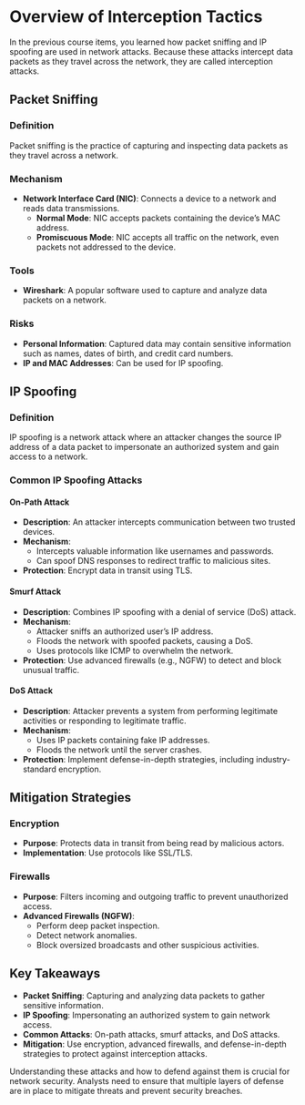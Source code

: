 # Overview of Interception Tactics

In the previous course items, you learned how packet sniffing and IP spoofing are used in network attacks. Because these attacks intercept data packets as they travel across the network, they are called interception attacks.

## Packet Sniffing

### Definition
Packet sniffing is the practice of capturing and inspecting data packets as they travel across a network.

### Mechanism
- **Network Interface Card (NIC)**: Connects a device to a network and reads data transmissions.
  - **Normal Mode**: NIC accepts packets containing the device’s MAC address.
  - **Promiscuous Mode**: NIC accepts all traffic on the network, even packets not addressed to the device.

### Tools
- **Wireshark**: A popular software used to capture and analyze data packets on a network.

### Risks
- **Personal Information**: Captured data may contain sensitive information such as names, dates of birth, and credit card numbers.
- **IP and MAC Addresses**: Can be used for IP spoofing.

## IP Spoofing

### Definition
IP spoofing is a network attack where an attacker changes the source IP address of a data packet to impersonate an authorized system and gain access to a network.

### Common IP Spoofing Attacks

#### On-Path Attack
- **Description**: An attacker intercepts communication between two trusted devices.
- **Mechanism**:
  - Intercepts valuable information like usernames and passwords.
  - Can spoof DNS responses to redirect traffic to malicious sites.
- **Protection**: Encrypt data in transit using TLS.

#### Smurf Attack
- **Description**: Combines IP spoofing with a denial of service (DoS) attack.
- **Mechanism**:
  - Attacker sniffs an authorized user’s IP address.
  - Floods the network with spoofed packets, causing a DoS.
  - Uses protocols like ICMP to overwhelm the network.
- **Protection**: Use advanced firewalls (e.g., NGFW) to detect and block unusual traffic.

#### DoS Attack
- **Description**: Attacker prevents a system from performing legitimate activities or responding to legitimate traffic.
- **Mechanism**:
  - Uses IP packets containing fake IP addresses.
  - Floods the network until the server crashes.
- **Protection**: Implement defense-in-depth strategies, including industry-standard encryption.

## Mitigation Strategies

### Encryption
- **Purpose**: Protects data in transit from being read by malicious actors.
- **Implementation**: Use protocols like SSL/TLS.

### Firewalls
- **Purpose**: Filters incoming and outgoing traffic to prevent unauthorized access.
- **Advanced Firewalls (NGFW)**:
  - Perform deep packet inspection.
  - Detect network anomalies.
  - Block oversized broadcasts and other suspicious activities.

## Key Takeaways
- **Packet Sniffing**: Capturing and analyzing data packets to gather sensitive information.
- **IP Spoofing**: Impersonating an authorized system to gain network access.
- **Common Attacks**: On-path attacks, smurf attacks, and DoS attacks.
- **Mitigation**: Use encryption, advanced firewalls, and defense-in-depth strategies to protect against interception attacks.

Understanding these attacks and how to defend against them is crucial for network security. Analysts need to ensure that multiple layers of defense are in place to mitigate threats and prevent security breaches.